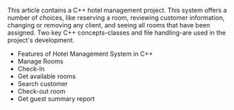 This article contains a C++ hotel management project. This system offers a number of choices, like reserving a room, reviewing customer information, changing or removing any client, and seeing all rooms that have been assigned. Two key C++ concepts-classes and file handling-are used in the project's development.

- Features of Hotel Management System in C++
- Manage Rooms
- Check-In
- Get available rooms
- Search customer
- Check-out room
- Get guest summary report
